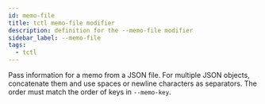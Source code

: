 ```yaml
---
id: memo-file
title: tctl memo-file modifier
description: definition for the --memo-file modifier
sidebar_label: --memo-file
tags:
  - tctl
---
```


Pass information for a memo from a JSON file.
For multiple JSON objects, concatenate them and use spaces or newline characters as separators.
The order must match the order of keys in `--memo-key`.
